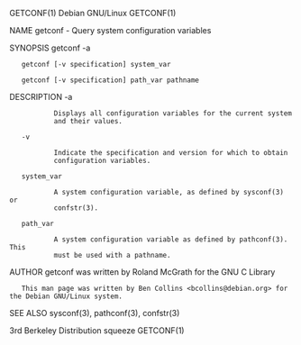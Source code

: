 GETCONF(1)                                                                                    Debian GNU/Linux                                                                                   GETCONF(1)

NAME
       getconf - Query system configuration variables

SYNOPSIS
       getconf -a

       getconf [-v specification] system_var

       getconf [-v specification] path_var pathname

DESCRIPTION
       -a

               Displays all configuration variables for the current system
               and their values.

       -v

               Indicate the specification and version for which to obtain
               configuration variables.

       system_var

               A system configuration variable, as defined by sysconf(3) or
               confstr(3).

       path_var

               A system configuration variable as defined by pathconf(3). This
               must be used with a pathname.

AUTHOR
       getconf was written by Roland McGrath for the GNU C Library

       This man page was written by Ben Collins <bcollins@debian.org> for the Debian GNU/Linux system.

SEE ALSO
       sysconf(3), pathconf(3), confstr(3)

3rd Berkeley Distribution                                                                         squeeze                                                                                        GETCONF(1)
